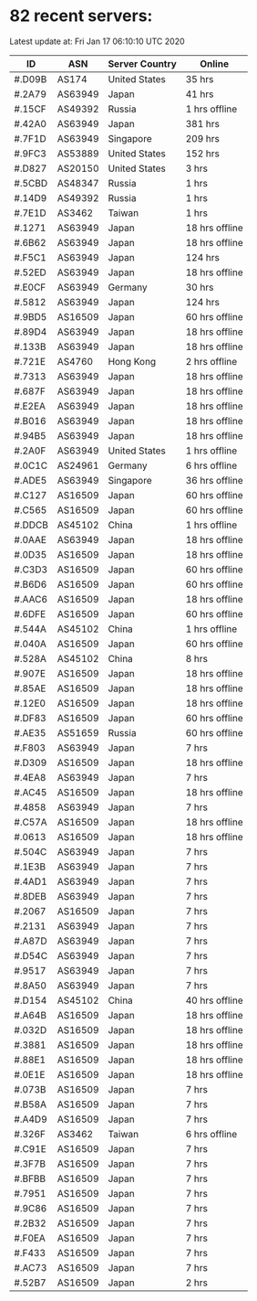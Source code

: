 # 82 recent servers:

Latest update at: Fri Jan 17 06:10:10 UTC 2020

| ID | ASN | Server Country | Online |
| -- | --- | -------------- | ------ |
| #.D09B | AS174 | United States | 35 hrs |
| #.2A79 | AS63949 | Japan | 41 hrs |
| #.15CF | AS49392 | Russia | 1 hrs offline |
| #.42A0 | AS63949 | Japan | 381 hrs |
| #.7F1D | AS63949 | Singapore | 209 hrs |
| #.9FC3 | AS53889 | United States | 152 hrs |
| #.D827 | AS20150 | United States | 3 hrs |
| #.5CBD | AS48347 | Russia | 1 hrs |
| #.14D9 | AS49392 | Russia | 1 hrs |
| #.7E1D | AS3462 | Taiwan | 1 hrs |
| #.1271 | AS63949 | Japan | 18 hrs offline |
| #.6B62 | AS63949 | Japan | 18 hrs offline |
| #.F5C1 | AS63949 | Japan | 124 hrs |
| #.52ED | AS63949 | Japan | 18 hrs offline |
| #.E0CF | AS63949 | Germany | 30 hrs |
| #.5812 | AS63949 | Japan | 124 hrs |
| #.9BD5 | AS16509 | Japan | 60 hrs offline |
| #.89D4 | AS63949 | Japan | 18 hrs offline |
| #.133B | AS63949 | Japan | 18 hrs offline |
| #.721E | AS4760 | Hong Kong | 2 hrs offline |
| #.7313 | AS63949 | Japan | 18 hrs offline |
| #.687F | AS63949 | Japan | 18 hrs offline |
| #.E2EA | AS63949 | Japan | 18 hrs offline |
| #.B016 | AS63949 | Japan | 18 hrs offline |
| #.94B5 | AS63949 | Japan | 18 hrs offline |
| #.2A0F | AS63949 | United States | 1 hrs offline |
| #.0C1C | AS24961 | Germany | 6 hrs offline |
| #.ADE5 | AS63949 | Singapore | 36 hrs offline |
| #.C127 | AS16509 | Japan | 60 hrs offline |
| #.C565 | AS16509 | Japan | 60 hrs offline |
| #.DDCB | AS45102 | China | 1 hrs offline |
| #.0AAE | AS63949 | Japan | 18 hrs offline |
| #.0D35 | AS16509 | Japan | 18 hrs offline |
| #.C3D3 | AS16509 | Japan | 60 hrs offline |
| #.B6D6 | AS16509 | Japan | 60 hrs offline |
| #.AAC6 | AS16509 | Japan | 18 hrs offline |
| #.6DFE | AS16509 | Japan | 60 hrs offline |
| #.544A | AS45102 | China | 1 hrs offline |
| #.040A | AS16509 | Japan | 60 hrs offline |
| #.528A | AS45102 | China | 8 hrs |
| #.907E | AS16509 | Japan | 18 hrs offline |
| #.85AE | AS16509 | Japan | 18 hrs offline |
| #.12E0 | AS16509 | Japan | 18 hrs offline |
| #.DF83 | AS16509 | Japan | 60 hrs offline |
| #.AE35 | AS51659 | Russia | 60 hrs offline |
| #.F803 | AS63949 | Japan | 7 hrs |
| #.D309 | AS16509 | Japan | 18 hrs offline |
| #.4EA8 | AS63949 | Japan | 7 hrs |
| #.AC45 | AS16509 | Japan | 18 hrs offline |
| #.4858 | AS63949 | Japan | 7 hrs |
| #.C57A | AS16509 | Japan | 18 hrs offline |
| #.0613 | AS16509 | Japan | 18 hrs offline |
| #.504C | AS63949 | Japan | 7 hrs |
| #.1E3B | AS63949 | Japan | 7 hrs |
| #.4AD1 | AS63949 | Japan | 7 hrs |
| #.8DEB | AS63949 | Japan | 7 hrs |
| #.2067 | AS16509 | Japan | 7 hrs |
| #.2131 | AS63949 | Japan | 7 hrs |
| #.A87D | AS63949 | Japan | 7 hrs |
| #.D54C | AS63949 | Japan | 7 hrs |
| #.9517 | AS63949 | Japan | 7 hrs |
| #.8A50 | AS63949 | Japan | 7 hrs |
| #.D154 | AS45102 | China | 40 hrs offline |
| #.A64B | AS16509 | Japan | 18 hrs offline |
| #.032D | AS16509 | Japan | 18 hrs offline |
| #.3881 | AS16509 | Japan | 18 hrs offline |
| #.88E1 | AS16509 | Japan | 18 hrs offline |
| #.0E1E | AS16509 | Japan | 18 hrs offline |
| #.073B | AS16509 | Japan | 7 hrs |
| #.B58A | AS16509 | Japan | 7 hrs |
| #.A4D9 | AS16509 | Japan | 7 hrs |
| #.326F | AS3462 | Taiwan | 6 hrs offline |
| #.C91E | AS16509 | Japan | 7 hrs |
| #.3F7B | AS16509 | Japan | 7 hrs |
| #.BFBB | AS16509 | Japan | 7 hrs |
| #.7951 | AS16509 | Japan | 7 hrs |
| #.9C86 | AS16509 | Japan | 7 hrs |
| #.2B32 | AS16509 | Japan | 7 hrs |
| #.F0EA | AS16509 | Japan | 7 hrs |
| #.F433 | AS16509 | Japan | 7 hrs |
| #.AC73 | AS16509 | Japan | 7 hrs |
| #.52B7 | AS16509 | Japan | 2 hrs |

